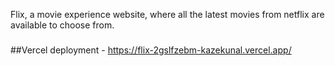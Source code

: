 Flix, a movie experience website, where all the latest movies from netflix are available to choose from.
###
##Vercel deployment - 
https://flix-2gslfzebm-kazekunal.vercel.app/
